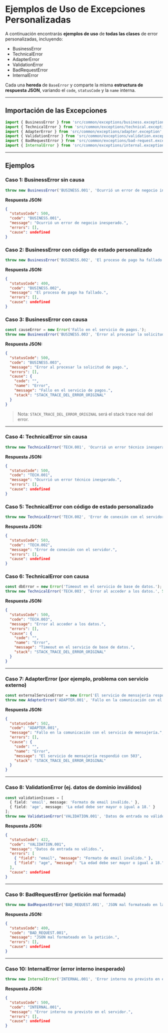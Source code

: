 # Ejemplos de Uso de Excepciones Personalizadas

A continuación encontrarás **ejemplos de uso** de **todas las clases** de error personalizadas, incluyendo:
- BusinessError
- TechnicalError
- AdapterError
- ValidationError
- BadRequestError
- InternalError

Cada una **hereda** de `BaseError` y comparte la misma **estructura de respuesta JSON**, variando el `code`, `statusCode` y la `name` interna.

---

## Importación de las Excepciones

```ts
import { BusinessError } from 'src/common/exceptions/business.exception';
import { TechnicalError } from 'src/common/exceptions/technical.exception';
import { AdapterError } from 'src/common/exceptions/adapter.exception';
import { ValidationError } from 'src/common/exceptions/validation.exception';
import { BadRequestError } from 'src/common/exceptions/bad-request.exception';
import { InternalError } from 'src/common/exceptions/internal.exception';
```

---

## Ejemplos

### Caso 1: **BusinessError** sin causa
```ts
throw new BusinessError('BUSINESS.001', 'Ocurrió un error de negocio inesperado.');
```
**Respuesta JSON:**
```json
{
  "statusCode": 500,
  "code": "BUSINESS.001",
  "message": "Ocurrió un error de negocio inesperado.",
  "errors": [],
  "cause": undefined
}
```

### Caso 2: **BusinessError** con código de estado personalizado
```ts
throw new BusinessError('BUSINESS.002', 'El proceso de pago ha fallado.', 400);
```
**Respuesta JSON:**
```json
{
  "statusCode": 400,
  "code": "BUSINESS.002",
  "message": "El proceso de pago ha fallado.",
  "errors": [],
  "cause": undefined
}
```

### Caso 3: **BusinessError** con causa
```ts
const causeError = new Error('Fallo en el servicio de pagos.');
throw new BusinessError('BUSINESS.003', 'Error al procesar la solicitud de pago.', 500, causeError);
```
**Respuesta JSON:**
```json
{
  "statusCode": 500,
  "code": "BUSINESS.003",
  "message": "Error al procesar la solicitud de pago.",
  "errors": [],
  "cause": {
    "code": "",
    "name": "Error",
    "message": "Fallo en el servicio de pagos.",
    "stack": "STACK_TRACE_DEL_ERROR_ORIGINAL"
  }
}
```
> Nota: `STACK_TRACE_DEL_ERROR_ORIGINAL` será el stack trace real del error.

---

### Caso 4: **TechnicalError** sin causa
```ts
throw new TechnicalError('TECH.001', 'Ocurrió un error técnico inesperado.');
```
**Respuesta JSON:**
```json
{
  "statusCode": 500,
  "code": "TECH.001",
  "message": "Ocurrió un error técnico inesperado.",
  "errors": [],
  "cause": undefined
}
```

### Caso 5: **TechnicalError** con código de estado personalizado
```ts
throw new TechnicalError('TECH.002', 'Error de conexión con el servidor.', 503);
```
**Respuesta JSON:**
```json
{
  "statusCode": 503,
  "code": "TECH.002",
  "message": "Error de conexión con el servidor.",
  "errors": [],
  "cause": undefined
}
```

### Caso 6: **TechnicalError** con causa
```ts
const dbError = new Error('Timeout en el servicio de base de datos.');
throw new TechnicalError('TECH.003', 'Error al acceder a los datos.', 500, dbError);
```
**Respuesta JSON:**
```json
{
  "statusCode": 500,
  "code": "TECH.003",
  "message": "Error al acceder a los datos.",
  "errors": [],
  "cause": {
    "code": "",
    "name": "Error",
    "message": "Timeout en el servicio de base de datos.",
    "stack": "STACK_TRACE_DEL_ERROR_ORIGINAL"
  }
}
```

---

### Caso 7: **AdapterError** (por ejemplo, problema con servicio externo)
```ts
const externalServiceError = new Error('El servicio de mensajería respondió con 503');
throw new AdapterError('ADAPTER.001', 'Fallo en la comunicación con el servicio de mensajería.', 502, externalServiceError);
```
**Respuesta JSON:**
```json
{
  "statusCode": 502,
  "code": "ADAPTER.001",
  "message": "Fallo en la comunicación con el servicio de mensajería.",
  "errors": [],
  "cause": {
    "code": "",
    "name": "Error",
    "message": "El servicio de mensajería respondió con 503",
    "stack": "STACK_TRACE_DEL_ERROR_ORIGINAL"
  }
}
```

---

### Caso 8: **ValidationError** (ej. datos de dominio inválidos)
```ts
const validationIssues = [
  { field: 'email', message: 'Formato de email inválido.' },
  { field: 'age', message: 'La edad debe ser mayor o igual a 18.' }
];
throw new ValidationError('VALIDATION.001', 'Datos de entrada no válidos.', 422, undefined, validationIssues);
```
**Respuesta JSON:**
```json
{
  "statusCode": 422,
  "code": "VALIDATION.001",
  "message": "Datos de entrada no válidos.",
  "errors": [
    { "field": "email", "message": "Formato de email inválido." },
    { "field": "age", "message": "La edad debe ser mayor o igual a 18." }
  ],
  "cause": undefined
}
```

---

### Caso 9: **BadRequestError** (petición mal formada)
```ts
throw new BadRequestError('BAD_REQUEST.001', 'JSON mal formateado en la petición.', 400);
```
**Respuesta JSON:**
```json
{
  "statusCode": 400,
  "code": "BAD_REQUEST.001",
  "message": "JSON mal formateado en la petición.",
  "errors": [],
  "cause": undefined
}
```

---

### Caso 10: **InternalError** (error interno inesperado)
```ts
throw new InternalError('INTERNAL.001', 'Error interno no previsto en el servidor.');
```
**Respuesta JSON:**
```json
{
  "statusCode": 500,
  "code": "INTERNAL.001",
  "message": "Error interno no previsto en el servidor.",
  "errors": [],
  "cause": undefined
}
```
